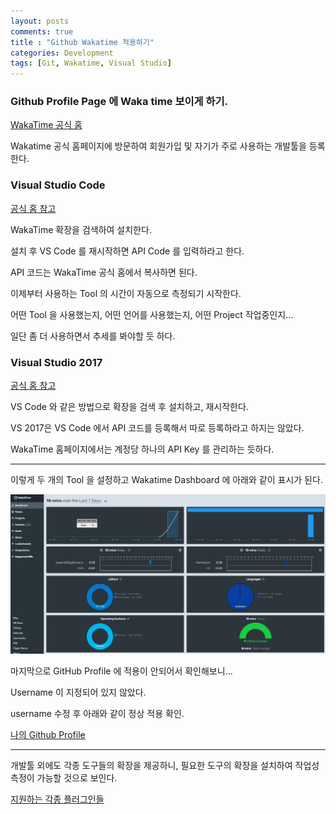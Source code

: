 ```yaml
---
layout: posts
comments: true
title : "Github Wakatime 적용하기"
categories: Development
tags: [Git, Wakatime, Visual Studio]
---
```


### Github Profile Page 에 Waka time 보이게 하기.

[WakaTime 공식 홈](https://wakatime.com/)

Wakatime 공식 홈페이지에 방문하여 회원가입 및 자기가 주로 사용하는 개발툴을 등록한다.

### Visual Studio Code

[공식 홈 참고](https://wakatime.com/vs-code)

WakaTime 확장을 검색하여 설치한다.

설치 후 VS Code 를 재시작하면 API Code 를 입력하라고 한다.

API 코드는 WakaTime 공식 홈에서 복사하면 된다.

이제부터 사용하는 Tool 의 시간이 자동으로 측정되기 시작한다.

어떤 Tool 을 사용했는지, 어떤 언어를 사용했는지, 어떤 Project 작업중인지...

일단 좀 더 사용하면서 추세를 봐야할 듯 하다.

### Visual Studio 2017

[공식 홈 참고](https://wakatime.com/visual-studio)

VS Code 와 같은 방법으로 확장을 검색 후 설치하고, 재시작한다.

VS 2017은 VS Code 에서 API 코드를 등록해서 따로 등록하라고 하지는 않았다.

WakaTime 홈페이지에서는 계정당 하나의 API Key 를 관리하는 듯하다.

---
이렇게 두 개의 Tool 을 설정하고 Wakatime Dashboard 에 아래와 같이 표시가 된다.

![WakaTime Dashboard](/assets/images/2022-04-16/waka_dashboard.JPG)

마지막으로 GitHub Profile 에 적용이 안되어서 확인해보니...

Username 이 지정되어 있지 않았다. 

username 수정 후 아래와 같이 정상 적용 확인.

[나의 Github Profile](https://github.com/jcseo1028) 


---
개발툴 외에도 각종 도구들의 확장을 제공하니, 필요한 도구의 확장을 설치하여 작업성 측정이 가능할 것으로 보인다.


[지원하는 각종 플러그인들](https://wakatime.com/plugins)


